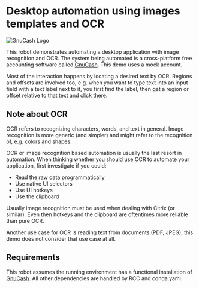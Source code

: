 # Desktop automation using images templates and OCR

![GnuCash Logo](https://www.gnucash.org/images/gnc-download.png)

This robot demonstrates automating a desktop application with image recognition and OCR.
The system being automated is a cross-platform free accounting software called [GnuCash](https://www.gnucash.org/).
This demo uses a mock account.

Most of the interaction happens by locating a desired text by OCR. Regions and offsets are involved too,
e.g. when you want to type text into an input field with a text label next to it,
you first find the label, then get a region or offset relative to that text and click there.

## Note about OCR

OCR refers to recognizing characters, words, and text in general. Image recognition is more
generic (and simpler) and might refer to the recognition of, e.g. colors and shapes.

OCR or image recognition based automation is usually the last resort in automation.
When thinking whether you should use OCR to automate your application, first investigate if you could:

- Read the raw data programmatically
- Use native UI selectors
- Use UI hotkeys
- Use the clipboard

Usually image recognition must be used when dealing with Citrix (or similar).
Even then hotkeys and the clipboard are oftentimes more reliable than pure OCR.

Another use case for OCR is reading text from documents (PDF, JPEG),
this demo does not consider that use case at all.

## Requirements

This robot assumes the running environment has a functional installation
of [GnuCash](https://www.gnucash.org/). All other dependencies are
handled by RCC and conda.yaml.
